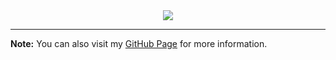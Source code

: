
<div align="center">

 <img align="center" src="https://github-readme-stats.vercel.app/api/top-langs/?username=yspkm&theme=dracula&hide=Procfile&layout=compact&langs_count=10"/>
 
</div>

---

**Note:** You can also visit my [GitHub Page](https://yspkm.github.io) for more information.
